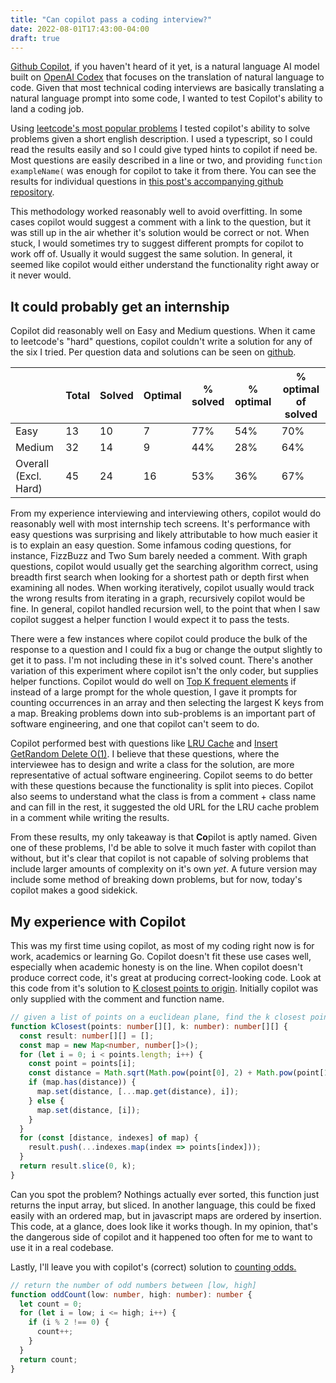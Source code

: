 ```yaml
---
title: "Can copilot pass a coding interview?"
date: 2022-08-01T17:43:00-04:00
draft: true
---
```


[Github Copilot](https://github.com/features/copilot), if you haven't heard of it yet, is a natural language AI model built on [OpenAI Codex](https://openai.com/blog/openai-codex/) that focuses on the translation of natural language to code. Given that most technical coding interviews are basically translating a natural language prompt into some code, I wanted to test Copilot's ability to land a coding job.

Using [leetcode's most popular problems](https://leetcode.com/problemset/all/?sorting=W3sic29ydE9yZGVyIjoiREVTQ0VORElORyIsIm9yZGVyQnkiOiJGUkVRVUVOQ1kifV0%3D) I tested copilot's ability to solve problems given a short english description. I used a typescript, so I could read the results easily and so I could give typed hints to copilot if need be. Most questions are easily described in a line or two, and providing `function exampleName(` was enough for copilot to take it from there. You can see the results for individual questions in [this post's accompanying github repository](https://github.com/ryanmahan/copilot-interview).

This methodology worked reasonably well to avoid overfitting. In some cases copilot would suggest a comment with a link to the question, but it was still up in the air whether it's solution would be correct or not. When stuck, I would sometimes try to suggest different prompts for copilot to work off of. Usually it would suggest the same solution. In general, it seemed like copilot would either understand the functionality right away or it never would.

## It could probably get an internship

Copilot did reasonably well on Easy and Medium questions. When it came to leetcode's "hard" questions, copilot couldn't write a solution for any of the six I tried. Per question data and solutions can be seen on [github](https://github.com/ryanmahan/copilot-interview).

|                      | Total | Solved | Optimal | % solved | % optimal | % optimal of solved |
| -------------------- | ----- | ------ | ------- | -------- | --------- | ------------------- |
| Easy                 | 13    | 10     | 7       | 77%   | 54%    | 70%              |
| Medium               | 32    | 14     | 9       | 44%   | 28%    | 64%              |
| Overall (Excl. Hard) | 45    | 24     | 16      | 53%   | 36%    | 67%              |


From my experience interviewing and interviewing others, copilot would do reasonably well with most internship tech screens. It's performance with easy questions was surprising and likely attributable to how much easier it is to explain an easy question. Some infamous coding questions, for instance, FizzBuzz and Two Sum barely needed a comment. With graph questions, copilot would usually get the searching algorithm correct, using breadth first search when looking for a shortest path or depth first when examining all nodes. When working iteratively, copilot usually would track the wrong results from iterating in a graph, recursively copilot would be fine. In general, copilot handled recursion well, to the point that when I saw copilot suggest a helper function I would expect it to pass the tests.

There were a few instances where copilot could produce the bulk of the response to a question and I could fix a bug or change the output slightly to get it to pass. I'm not including these in it's solved count. There's another variation of this experiment where copilot isn't the only coder, but supplies helper functions. Copilot would do well on [Top K frequent elements](https://leetcode.com/problems/top-k-frequent-elements/) if instead of a large prompt for the whole question, I gave it prompts for counting occurrences in an array and then selecting the largest K keys from a map. Breaking problems down into sub-problems is an important part of software engineering, and one that copilot can't seem to do.

Copilot performed best with questions like [LRU Cache](https://leetcode.com/problems/lru-cache/) and [Insert GetRandom Delete O(1)](https://leetcode.com/problems/insert-delete-getrandom-o1/). I believe that these questions, where the interviewee has to design and write a class for the solution, are more representative of actual software engineering. Copilot seems to do better with these questions because the functionality is split into pieces. Copilot also seems to understand what the class is from a comment + class name and can fill in the rest, it suggested the old URL for the LRU cache problem in a comment while writing the results.

From these results, my only takeaway is that **Co**pilot is aptly named. Given one of these problems, I'd be able to solve it much faster with copilot than without, but it's clear that copilot is not capable of solving problems that include larger amounts of complexity on it's own *yet*. A future version may include some method of breaking down problems, but for now, today's copilot makes a good sidekick.

## My experience with Copilot

This was my first time using copilot, as most of my coding right now is for work, academics or learning Go. Copilot doesn't fit these use cases well, especially when academic honesty is on the line. When copilot doesn't produce correct code, it's great at producing correct-looking code. Look at this code from it's solution to [K closest points to origin](https://leetcode.com/problems/k-closest-points-to-origin/). Initially copilot was only supplied with the comment and function name.

```typescript
// given a list of points on a euclidean plane, find the k closest points to the origin
function kClosest(points: number[][], k: number): number[][] {
  const result: number[][] = [];
  const map = new Map<number, number[]>();
  for (let i = 0; i < points.length; i++) {
    const point = points[i];
    const distance = Math.sqrt(Math.pow(point[0], 2) + Math.pow(point[1], 2));
    if (map.has(distance)) {
      map.set(distance, [...map.get(distance), i]);
    } else {
      map.set(distance, [i]);
    }
  }
  for (const [distance, indexes] of map) {
    result.push(...indexes.map(index => points[index]));
  }
  return result.slice(0, k);
}
```


Can you spot the problem? Nothings actually ever sorted, this function just returns the input array, but sliced. In another language, this could be fixed easily with an ordered map, but in javascript maps are ordered by insertion. This code, at a glance, does look like it works though. In my opinion, that's the dangerous side of copilot and it happened too often for me to want to use it in a real codebase.

Lastly, I'll leave you with copilot's (correct) solution to [counting odds.](https://leetcode.com/problems/count-odd-numbers-in-an-interval-range/)

```typescript
// return the number of odd numbers between [low, high] 
function oddCount(low: number, high: number): number {
  let count = 0;
  for (let i = low; i <= high; i++) {
    if (i % 2 !== 0) {
      count++;
    }
  }
  return count;
}
```
